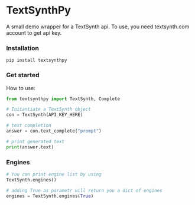 # TextSynthPy
A small demo wrapper for a TextSynth api. To use, you need textsynth.com account to get api key. 

### Installation
```
pip install textsynthpy
```

### Get started
How to use:

```Python
from textsynthpy import TextSynth, Complete

# Initantiate a TextSynth object
con = TextSynth(API_KEY_HERE)

# text completion 
answer = con.text_complete("prompt")

# print generated text
print(answer.text)
```

### Engines

```Python
# You can print engine list by using
TextSynth.engines()

# adding True as parametr will return you a dict of engines
engines = TextSynth.engines(True)
```
